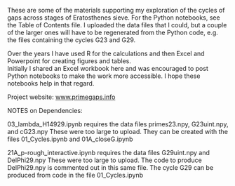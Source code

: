 These are some of the materials supporting my exploration of the cycles of gaps across stages of Eratosthenes sieve.
For the Python notebooks, see the Table of Contents file.  I uploaded the data files that I could, but a couple of 
the larger ones will have to be regenerated from the Python code, e.g. the files containing the cycles G23 and G29.

Over the years I have used R for the calculations and then Excel and Powerpoint for creating figures and tables.  
Initially I shared an Excel workbook here and was encouraged to post Python notebooks to make the work more 
accessible.  I hope these notebooks help in that regard.

Project website:  www.primegaps.info 

NOTES on Dependencies:

03_lambda_H14929.ipynb requires the data files primes23.npy, G23uint.npy, and cG23.npy
   These were too large to upload.  They can be created with the files 01_Cycles.ipynb and 01A_closeG.ipynb

21A_p-rough_interactive.ipynb requires the data files G29uint.npy and DelPhi29.npy
   These were too large to upload.  The code to produce DelPhi29.npy is commented out in this same file.  The
   cycle G29 can be produced from code in the file 01_Cycles.ipynb 
   
